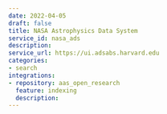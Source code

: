```yaml
---
date: 2022-04-05
draft: false
title: NASA Astrophysics Data System
service_id: nasa_ads
description:
service_url: https://ui.adsabs.harvard.edu
categories:
- search
integrations:
- repository: aas_open_research
  feature: indexing
  description:
---
```



